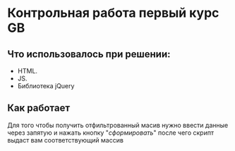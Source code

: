 # Контрольная работа первый курс GB
## Что использовалось при решении:
* HTML.
* JS.
* Библиотека jQuery
## Как работает
Для того чтобы получить отфильтрованный масив нужно ввести данные через запятую и нажать кнопку "_сформировать_" после чего скрипт выдаст вам соответствующий массив
